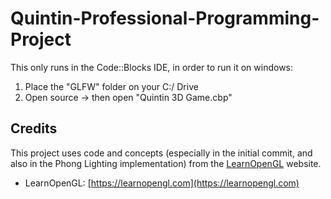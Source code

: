 # Quintin-Professional-Programming-Project

This only runs in the Code::Blocks IDE, in order to run it on windows:
1. Place the "GLFW" folder on your C:/ Drive
2. Open source -> then open "Quintin 3D Game.cbp"

## Credits

This project uses code and concepts (especially in the initial commit, and also in the Phong Lighting implementation) from the [LearnOpenGL](https://learnopengl.com) website.
- LearnOpenGL: [https://learnopengl.com](https://learnopengl.com)